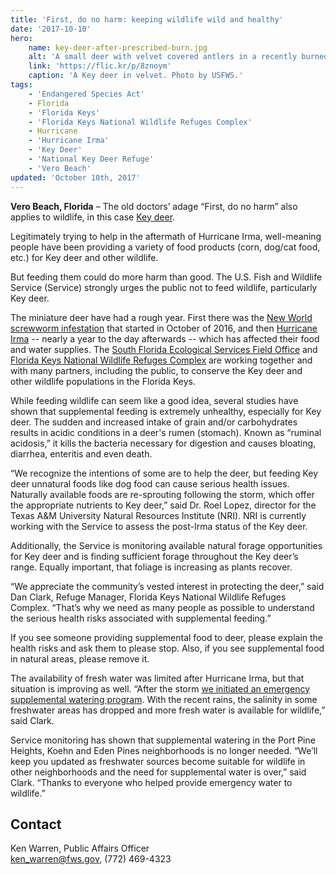 ```yaml
---
title: 'First, do no harm: keeping wildlife wild and healthy'
date: '2017-10-10'
hero:
    name: key-deer-after-prescribed-burn.jpg
    alt: 'A small deer with velvet covered antlers in a recently burned forest.'
    link: 'https://flic.kr/p/8znoym'
    caption: 'A Key deer in velvet. Photo by USFWS.'
tags:
    - 'Endangered Species Act'
    - Florida
    - 'Florida Keys'
    - 'Florida Keys National Wildlife Refuges Complex'
    - Hurricane
    - 'Hurricane Irma'
    - 'Key Deer'
    - 'National Key Deer Refuge'
    - 'Vero Beach'
updated: 'October 10th, 2017'
---
```


**Vero Beach, Florida** – The old doctors’ adage “First, do no harm” also applies to wildlife,  in this case [Key deer](https://www.fws.gov/refuge/National_Key_Deer_Refuge/wildlife_and_habitat/key_deer.html).

Legitimately trying to help in the aftermath of Hurricane Irma, well-meaning people have been providing a variety of food products (corn, dog/cat food, etc.) for Key deer and other wildlife. 

But feeding them could do more harm than good. The U.S. Fish and Wildlife Service (Service) strongly urges the public not to feed wildlife, particularly Key deer.  

The miniature deer have had a rough year.  First there was the [New World screwworm infestation](/articles/whats-old-is-new-again-new-world-screwworm/) that started in October of 2016, and then [Hurricane Irma](/news/2017/09/key-deer-among-many-florida-keys-species-facing-irma/) -- nearly a year to the day afterwards -- which has affected their food and water supplies.  The [South Florida Ecological Services Field Office](https://www.fws.gov/verobeach) and [Florida Keys National Wildlife Refuges Complex](https://www.fws.gov/refuge/National_Key_Deer_Refuge/About_the_Complex.html) are working together and with many partners, including the public,  to conserve the Key deer and other wildlife populations in the Florida Keys.  

While feeding wildlife can seem like a good idea, several studies have shown that supplemental feeding is extremely unhealthy, especially for Key deer.  The sudden and increased intake of grain and/or carbohydrates results in acidic conditions in a deer's rumen (stomach).  Known as “ruminal acidosis,” it kills the bacteria necessary for digestion and causes bloating, diarrhea, enteritis and even death.  

“We recognize the intentions of some are to help the deer, but feeding Key deer unnatural foods like dog food can cause serious health issues.  Naturally available foods are re-sprouting following the storm, which offer the appropriate nutrients to Key deer,” said Dr. Roel Lopez, director for the Texas A&M University Natural Resources Institute (NRI).  NRI is currently working with the Service to assess the post-Irma status of the Key deer.  

Additionally, the Service is monitoring available natural forage opportunities for Key deer and  is finding sufficient forage throughout the Key deer’s range.  Equally important, that foliage is increasing as plants recover.

“We appreciate the community’s vested interest in protecting the deer,” said Dan Clark, Refuge Manager, Florida Keys National Wildlife Refuges Complex. “That’s why we need as many people as possible to understand the serious health risks associated with supplemental feeding.”
  
If you see someone providing supplemental food to deer, please explain the health risks and ask them to please stop.  Also, if you see supplemental food in natural areas, please remove it.

The availability of fresh water was limited after Hurricane Irma, but that situation is improving as well. “After the storm [we initiated an emergency supplemental watering program](/news/2017/09/thirsty-key-deer-get-a-helping-hand-from-us-fish-and-wildlife-service-and-the-public/).  With the recent rains, the salinity in some freshwater areas has dropped and more fresh water is available for wildlife,” said Clark.  

Service monitoring has shown that supplemental watering in the Port Pine Heights, Koehn and Eden Pines neighborhoods is no longer needed.  “We’ll keep you updated as freshwater sources become suitable for wildlife in other neighborhoods and the need for supplemental water is over,” said Clark. “Thanks to everyone who helped provide emergency water to wildlife.”

## Contact

Ken Warren, Public Affairs Officer  
[ken_warren@fws.gov](mailto:ken_warren@fws.gov), (772) 469-4323
